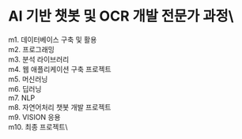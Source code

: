 # AI 기반 챗봇 및 OCR 개발 전문가 과정\
m1. 데이터베이스 구축 및 활용\
m2. 프로그래밍\
m3. 분석 라이브러리\
m4. 웹 애플리케이션 구축 프로젝트\
m5. 머신러닝\
m6. 딥러닝\
m7. NLP\
m8. 자연어처리 챗봇 개발 프로젝트\
m9. VISION 응용\
m10. 최종 프로젝트\
